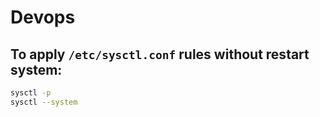 # Devops

## To apply `/etc/sysctl.conf` rules without restart system:

```bash
sysctl -p
sysctl --system
```
